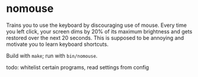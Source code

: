 # nomouse

Trains you to use the keyboard by discouraging use of mouse. Every time you
left click, your screen dims by 20% of its maximum brightness and gets restored
over the next 20 seconds. This is supposed to be annoying and motivate you to
learn keyboard shortcuts.

Build with `make`; run with `bin/nomouse`.

todo: whitelist certain programs, read settings from config
